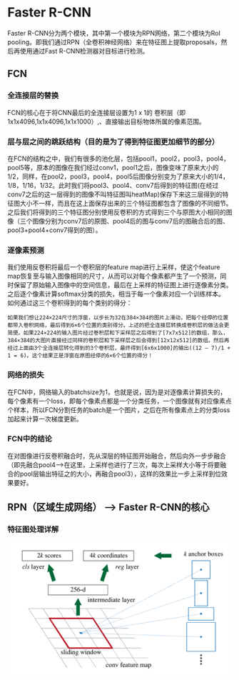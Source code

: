 # Faster R-CNN
Faster R-CNN分为两个模块，其中第一个模块为RPN网络，第二个模块为RoI pooling。即我们通过RPN（全卷积神经网络）来在特征图上提取proposals，然后再使用通过Fast R-CNN检测器对目标进行检测。
## FCN
### 全连接层的替换
FCN的核心在于将CNN最后的全连接层设置为1 x 1的 卷积层（即1x1x4096,1x1x4096,1x1x1000）,、直接输出目标物体所属的像素范围。  
### 层与层之间的跳跃结构（目的是为了得到特征图更加细节的部分）
在FCN的结构之中，我们有很多的池化层，包括pool1，pool2，pool3，pool4，pool5等，原本的图像在我们经过conv1，pool1之后，图像变味了原来大小的1/2，同样，在pool2，pool3，pool4，pool5后图像分别变为了原来大小的1/4，1/8，1/16，1/32。此时我们将pool3、pool4、conv7后得到的特征图(在经过conv7之后的这一层得到的图像不叫特征图叫heatMap)保存下来这三层得到的特征图大小不一样，而且在这上面保存出来的三个特征图都包含了图像的不同细节。之后我们将得到的三个特征图分别使用反卷积的方式得到三个与原图大小相同的图像（三个图像分别为conv7后的原图、pool4后的图与conv7后的图融合后的图、pool3+pool4+conv7得到的图）。
### 逐像素预测
我们使用反卷积将最后一个卷积层的feature map进行上采样，使这个feature map恢复至与输入图像相同的尺寸，从而可以对每个像素都产生了一个预测，同时保留了原始输入图像中的空间信息，最后在上采样的特征图上进行逐像素分类。之后逐个像素计算softmax分类的损失，相当于每一个像素对应一个训练样本。  
如何通过这三个卷积得到的每个类别的得分：
```
如果我们想让224×224尺寸的浮窗，以步长为32在384×384的图片上滑动，把每个经停的位置都带入卷积网络，最后得到6×6个位置的类别得分。上述的把全连接层转换成卷积层的做法会更简便。如果224×224的输入图片经过卷积层和下采样层之后得到了[7x7x512]的数组，那么，384×384的大图片直接经过同样的卷积层和下采样层之后会得到[12x12x512]的数组。然后再经过上面由3个全连接层转化得到的3个卷积层，最终得到[6x6x1000]的输出((12 – 7)/1 + 1 = 6)。这个结果正是浮窗在原图经停的6×6个位置的得分！
```
### 网络的损失
在FCN中，网络输入的batchsize为1，也就是说，因为是对逐像素计算损失的，每个像素有一个loss，即每个像素点都是一个分类任务，一个图像就有对应像素点个样本，所以FCN分割任务的batch是一个图片，之后在所有像素点上的分类loss加起来计算一次梯度更新。
### FCN中的结论
在对图像进行反卷积融合时，先从深层的特征图开始融合，然后向外一步步融合（即先融合pool4-->在这里，上采样也进行了三次，每次上采样大小等于将要融合的pool层输出特征之的大小，再融合pool3），这样的效果比一步上采样到位效果要好。
## RPN（区域生成网络） -->  Faster R-CNN的核心
### 特征图处理详解
 ![rongqi](https://github.com/wls860707495/Deep-Learning/blob/master/img/feature_map_deal.png)


